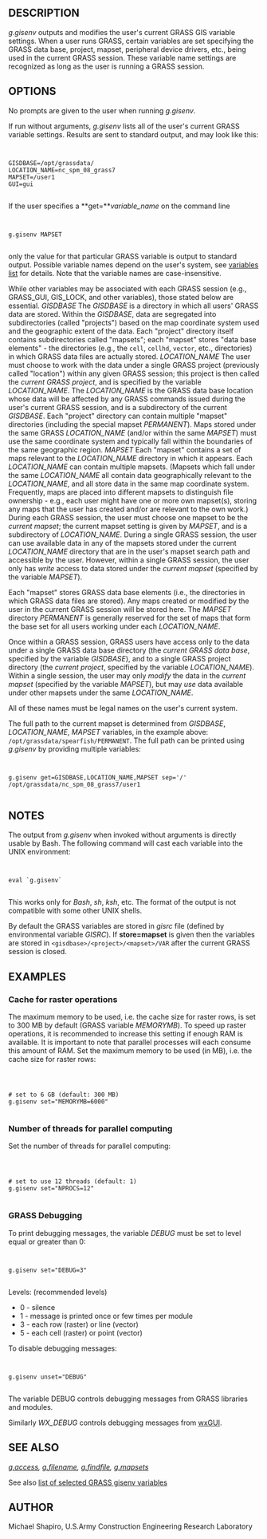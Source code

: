
## DESCRIPTION

*g.gisenv* outputs and modifies the user's current GRASS GIS
variable settings.
When a user runs GRASS, certain variables are set specifying the GRASS
data base, project, mapset, peripheral device drivers, etc., being
used in the current GRASS session. These variable name settings are
recognized as long as the user is running a GRASS session.

## OPTIONS

No prompts are given to the user when running *g.gisenv*.

If run without arguments, *g.gisenv* lists all of the user's
current GRASS variable settings. Results are sent to standard output,
and may look like this:

```


GISDBASE=/opt/grassdata/
LOCATION_NAME=nc_spm_08_grass7
MAPSET=/user1
GUI=gui


```

If the user specifies a **get=***variable\_name* on the
command line

```


g.gisenv MAPSET


```

only the value for that particular GRASS variable is output to
standard output. Possible variable names depend on the user's system,
see [variables list](variables.html) for details. Note that
the variable names are case-insensitive.

While other variables may be associated with each GRASS session (e.g.,
GRASS\_GUI, GIS\_LOCK, and other variables), those stated below
are essential.
*GISDBASE*
The *GISDBASE* is a directory in which all users' GRASS
data are stored. Within the *GISDBASE*, data are segregated
into subdirectories (called "projects") based on the map
coordinate system used and the geographic extent of the data. Each
"project" directory itself contains subdirectories called
"mapsets"; each "mapset" stores "data base
elements" - the directories (e.g.,
the `cell`, `cellhd`, `vector`, etc., directories)
in which GRASS data files are actually stored.
*LOCATION\_NAME*
The user must choose to work with the data under a single GRASS
project (previously called "location") within any given
GRASS session; this project is then called
the *current GRASS project*, and is specified by the variable
*LOCATION\_NAME*. The *LOCATION\_NAME* is the GRASS data
base location whose data will be affected by any GRASS commands issued
during the user's current GRASS session, and is a subdirectory of the
current *GISDBASE*. Each "project" directory can
contain multiple "mapset" directories (including the special
mapset *PERMANENT*). Maps stored under the same
GRASS *LOCATION\_NAME* (and/or within the same *MAPSET*)
must use the same coordinate system and typically fall within the
boundaries of the same geographic region.
*MAPSET*
Each "mapset" contains a set of maps relevant to the
*LOCATION\_NAME* directory in which it appears.
Each *LOCATION\_NAME* can contain multiple mapsets. (Mapsets
which fall under the same *LOCATION\_NAME* all contain data
geographically relevant to the *LOCATION\_NAME*, and all store
data in the same map coordinate system. Frequently, maps are placed
into different mapsets to distinguish file ownership - e.g., each user
might have one or more own mapset(s), storing any maps that the user has
created and/or are relevant to the own work.) During each GRASS session, the
user must choose one mapset to be the *current mapset*; the current
mapset setting is given by *MAPSET*, and is a subdirectory
of *LOCATION\_NAME*. During a single GRASS session, the user
can use available data in any of the mapsets stored under the
current *LOCATION\_NAME* directory that are in the user's
mapset search path and accessible by the user. However, within a
single GRASS session, the user only has *write* access to data
stored under the *current mapset* (specified by the
variable *MAPSET*).

Each "mapset" stores GRASS data base elements (i.e., the
directories in which GRASS data files are stored). Any maps created
or modified by the user in the current GRASS session will be stored
here. The *MAPSET* directory *PERMANENT* is generally
reserved for the set of maps that form the base set for all users
working under each *LOCATION\_NAME*.

Once within a GRASS session, GRASS users have access only to the data
under a single GRASS data base directory (the *current GRASS data
base*, specified by the variable *GISDBASE*), and to a
single GRASS project directory (the *current project*,
specified by the variable *LOCATION\_NAME*). Within a single
session, the user may only *modify* the data in the
*current mapset* (specified by the variable
*MAPSET*), but may *use* data available under other
mapsets under the same *LOCATION\_NAME*.

All of these names must be legal names on the user's current system.

The full path to the current mapset is determined
from *GISDBASE*, *LOCATION\_NAME*, *MAPSET*
variables, in the example
above: `/opt/grassdata/spearfish/PERMANENT`. The full path can
be printed using *g.gisenv* by providing multiple variables:

```


g.gisenv get=GISDBASE,LOCATION_NAME,MAPSET sep='/'
/opt/grassdata/nc_spm_08_grass7/user1


```

## NOTES

The output from
*g.gisenv*
when invoked without arguments is directly usable by Bash. The
following command will cast each variable into the UNIX environment:

```


eval `g.gisenv`


```

This works only for *Bash*, *sh*, *ksh*, etc. The format of the output is not
compatible with some other UNIX shells.

By default the GRASS variables are stored in *gisrc* file
(defined by environmental
variable *GISRC*). If **store=mapset** is given then the
variables are stored in `<gisdbase>/<project>/<mapset>/VAR`
after the current GRASS session is closed.

## EXAMPLES

### Cache for raster operations

The maximum memory to be used, i.e. the cache size for raster rows, is set
to 300 MB by default (GRASS variable *MEMORYMB*). To speed up
raster operations, it is recommended to increase this setting if enough RAM
is available. It is important to note that parallel processes will each
consume this amount of RAM.
Set the maximum memory to be used (in MB), i.e. the cache size for raster rows:

```



# set to 6 GB (default: 300 MB)
g.gisenv set="MEMORYMB=6000"


```

### Number of threads for parallel computing

Set the number of threads for parallel computing:

```



# set to use 12 threads (default: 1)
g.gisenv set="NPROCS=12"


```

### GRASS Debugging

To print debugging messages, the variable *DEBUG* must be set to level
equal or greater than 0:

```


g.gisenv set="DEBUG=3"


```

Levels: (recommended levels)

* 0 - silence
* 1 - message is printed once or few times per module
* 3 - each row (raster) or line (vector)
* 5 - each cell (raster) or point (vector)

To disable debugging messages:

```


g.gisenv unset="DEBUG"


```

The variable DEBUG controls debugging messages from GRASS libraries
and modules.

Similarly *WX\_DEBUG* controls debugging messages
from [wxGUI](wxGUI.html).

## SEE ALSO

*[g.access](g.access.html),
[g.filename](g.filename.html),
[g.findfile](g.findfile.html),
[g.mapsets](g.mapsets.html)*

See also [list of selected GRASS gisenv variables](variables.html#list-of-selected-grass-gisenv-variables)

## AUTHOR

Michael Shapiro,
U.S.Army Construction Engineering Research Laboratory

